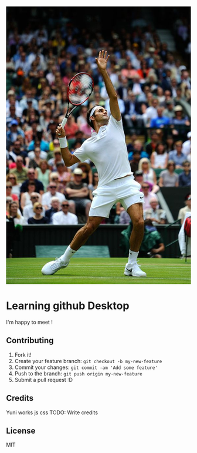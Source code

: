![git logo](bannerimage.jpeg "Logo Title Text 1")

# Learning github Desktop

I'm happy to meet !


## Contributing

1. Fork it!
2. Create your feature branch: `git checkout -b my-new-feature`
3. Commit your changes: `git commit -am 'Add some feature'`
4. Push to the branch: `git push origin my-new-feature`
5. Submit a pull request :D


## Credits
Yuni works
js css
TODO: Write credits

## License

MIT
